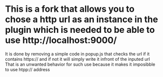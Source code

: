 # This is a fork that allows you to chose a http url as an instance in the plugin which is needed to be able to use http://localhost:9000/




It is done by removing a simple code in popup.js that checks the url if it contains https:// and if not it will simply write it infront of the inputed url
That is an unwanted behavior for such use because it makes it imposibble to use htpp:// address
